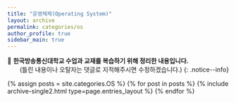 ```yaml
---
title: "운영체제(Operating System)"
layout: archive
permalink: categories/os
author_profile: true
sidebar_main: true
---
```


📝 **한국방송통신대학교 수업과 교재를 복습하기 위해 정리한 내용입니다.**
<br>
　　(틀린 내용이나 오탈자는 댓글로 지적해주시면 수정하겠습니다.)
{: .notice--info}

{% assign posts = site.categories.OS %}
{% for post in posts %} {% include archive-single2.html type=page.entries_layout %} {% endfor %}